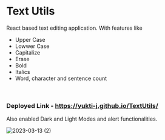 # Text Utils 
React based text editing application. With features like
<br>
- Upper Case
- Lowwer Case
- Capitalize 
- Erase 
- Bold
- Italics 
- Word, character and sentence count
<br>

### Deployed Link - https://yukti-j.github.io/TextUtils/

Also enabled Dark and Light Modes and alert functionalities. 


![2023-03-13 (2)](https://user-images.githubusercontent.com/97127815/224725338-1b5801e2-5c6c-4be9-b963-8ac96c2bfbda.png)
